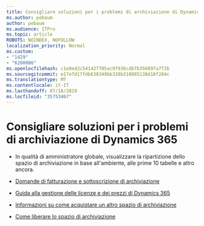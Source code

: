 ```yaml
---
title: Consigliare soluzioni per i problemi di archiviazione di Dynamics 365
ms.author: pebaum
author: pebaum
ms.audience: ITPro
ms.topic: article
ROBOTS: NOINDEX, NOFOLLOW
localization_priority: Normal
ms.custom:
- "1429"
- "6200006"
ms.openlocfilehash: c1e0ed2c541427705ac97936cdb7b350897a7f3b
ms.sourcegitcommit: e17e7d17fdb638349bb320b318085138d18f284c
ms.translationtype: MT
ms.contentlocale: it-IT
ms.lasthandoff: 07/16/2019
ms.locfileid: "35753467"
---
```

# <a name="recommend-solutions-for-dynamics-365-storage-issues"></a>Consigliare soluzioni per i problemi di archiviazione di Dynamics 365

* In qualità di amministratore globale, visualizzare la ripartizione dello spazio di archiviazione in base all'ambiente, alle prime 10 tabelle e altro ancora.

* [Domande di fatturazione e sottoscrizione di archiviazione](https://docs.microsoft.com/dynamics365/customer-engagement/admin/contact-information-microsoft-dynamics-365-online-billing-support)

* [Guida alla gestione delle licenze e dei prezzi di Dynamics 365](https://dynamics.microsoft.com/pricing/)

* [Informazioni su come acquistare un altro spazio di archiviazione](https://docs.microsoft.com/en-us/dynamics365/customer-engagement/admin/manage-storage#add-storage-to-dynamics-365-online)

* [Come liberare lo spazio di archiviazione](https://docs.microsoft.com/dynamics365/customer-engagement/admin/free-storage-space)
